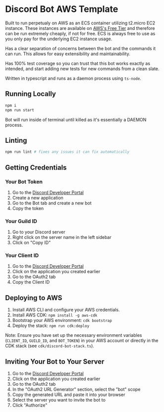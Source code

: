 # Discord Bot AWS Template

Built to run perpetualy on AWS as an ECS container utilizing t2.micro EC2 instance. These instances are available on [AWS's Free Tier](https://aws.amazon.com/free/?all-free-tier.sort-by=item.additionalFields.SortRank&all-free-tier.sort-order=asc&awsf.Free%20Tier%20Types=*all&awsf.Free%20Tier%20Categories=*all) and therefore can be run extremely cheaply, if not for free. ECS is always free to use as you only pay for the underlying EC2 instance usage.

Has a clear separation of concerns between the bot and the commands it can run. This allows for easy extensibility and maintainability. 

Has 100% test coverage so you can trust that this bot works exactly as intended, and start adding new tests for new commands from a clean slate.

Written in typescript and runs as a daemon process using `ts-node`.

## Running Locally

```sh
npm i
npm run start
```

Bot will run inside of terminal until killed as it's essentially a DAEMON process.

## Linting

```sh
npm run lint # fixes any issues it can fix automatically
```

## Getting Credentials

### Your Bot Token
1. Go to the [Discord Developer Portal](https://discord.com/developers/applications)
2. Create a new application
3. Go to the Bot tab and create a new bot
4. Copy the token

### Your Guild ID
1. Go to your Discord server
2. Right click on the server name in the left sidebar
3. Click on "Copy ID"

### Your Client ID
1. Go to the [Discord Developer Portal](https://discord.com/developers/applications)
2. Click on the application you created earlier
3. Go to the OAuth2 tab
3. Copy the Client ID

## Deploying to AWS

1. Install AWS CLI and configure your AWS credentials.
2. Install AWS CDK: `npm install -g aws-cdk`
3. Bootstrap your AWS environment: `cdk bootstrap`
4. Deploy the stack: `npm run cdk:deploy`

Note: Ensure you have set up the necessary environment variables (`CLIENT_ID`, `GUILD_ID`, and `BOT_TOKEN`) in your AWS account or directly in the CDK stack (see `cdk/discord-bot-stack.ts`).

## Inviting Your Bot to Your Server

1. Go to the [Discord Developer Portal](https://discord.com/developers/applications)
2. Click on the application you created earlier
3. Go to the OAuth2 tab
4. In the "OAuth2 URL Generator" section, select the "bot" scope
5. Copy the generated URL and paste it into your browser
6. Select the server you want to invite the bot to
7. Click "Authorize"
